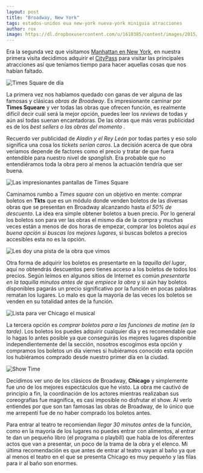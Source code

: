 ```yaml
---
layout: post
title: "Broadway, New York"
tags: estados-unidos eua new-york nueva-york miniguia atracciones
author: rox
image: https://dl.dropboxusercontent.com/u/1610385/content/images/2015/06/2012-12-29-17-36.jpg
---
```

Era la segunda vez que visitamos [Manhattan en New York](/tag/nueva-york/), en nuestra primera visita decidimos adquirir el [CityPass](/citypass/) para visitar las principales atracciones así que teníamos tiempo para hacer aquellas cosas que nos habían faltado.

![Times Square de día](https://dl.dropboxusercontent.com/u/1610385/content/images/2015/06/2015-01-09-13-55-11.jpg)

La primera vez nos habíamos quedado con ganas de ver alguna de las famosas y clásicas *obras de Broadway*. Es impresionante caminar por **Times Squeare** y ver todas las obras que ofrecen función, es realmente difícil decir cuál será la mejor opción, puedes leer los *reviews* de todas y aún así todas suenan encantadoras. De las obras que más veras publicidad es de los *best sellers o las obras del momento* . 

Recuerdo ver publicidad de *Aladin y el Rey León* por todas partes y eso solo significa una cosa los *tickets serían caros*. La decisión acerca de que obra veríamos depende de factores como el precio y tratar de que fuera entendible para nuestro nivel de *spanglish*. Era probable que  no entendiéramos toda la obra pero al menos la actuación tendría que ser buena.

![Las impresionantes pantallas de Times Square](https://dl.dropboxusercontent.com/u/1610385/content/images/2015/06/IMG_20150401_134246479--1-.jpg)

Caminamos rumbo a *Times square* con un objetivo en mente: comprar boletos en **Tkts** que es un módulo donde venden boletos de las diversas obras que se presentan en Broadway alcanzando hasta *el 50% de descuento*. La idea era simple obtener boletos a buen precio. Por lo general los boletos son para ver las obras el mismo día de la compra y muchas veces están a menos de dos horas de empezar, comprar los boletos aquí *es buena opción si buscas los mejores lugares*, si buscas boletos a precios accesibles esta no es la opción.

![Les doy una pista de la obra que vimos](https://dl.dropboxusercontent.com/u/1610385/content/images/2015/06/2015-01-09-18-29.jpg)

Otra forma de adquirir los boletos es presentarte en la *taquilla del lugar*, aquí no obtendrás descuentos pero tienes acceso a los boletos de todos los precios. Según leímos en algunos sitios de Internet es común *presentarte en la taquilla minutos antes de que empiece la obra* y si aún hay boletos disponibles pagarás un precio significativo por la función en pocas palabras rematan los lugares. Lo malo es que la mayoría de las veces los boletos se venden en su totalidad antes de la función.

![Lista para ver Chicago el musical](https://dl.dropboxusercontent.com/u/1610385/content/images/2015/06/2015-01-10-13-59.jpg)

La tercera opción es *comprar boletos para a las funciones de matine (en la tarde)*. Los boletos los puedes adquirir cualquier día y es recomendable que lo hagas lo antes posible ya que conseguirás los mejores lugares disponible independientemente del la sección, nosotros escogimos esta opción y compramos los boletos un día viernes si hubiéramos conocido esta opción los hubiéramos comprado desde nuestro primer día en la ciudad.

![Show Time](https://dl.dropboxusercontent.com/u/1610385/content/images/2015/06/2015-01-10-14-26.jpg)

Decidimos ver uno de los clásicos de Broadway, **Chicago** y simplemente fue uno de los mejores espectáculos que he visto. La obra me cautivó de principio a fin, la coordinación de los actores mientras realizaban sus coreografías fue magnífica, es casi imposible no disfrutar el show. Al verlo entiendes por que son tan famosas las obras de Broadway, de lo único que me arrepentí fue de no haber comprado los boletos antes.

Para entrar al teatro te recomiendan *llegar 30 minutos antes* de la función, como en la mayoría de los lugares no puedes entrar con alimentos, al entrar te dan un pequeño libro (el programa o playbill) que habla de los diferentes actos que van a presentar, un poco de la trama de la obra y el elenco. Mi última recomendación es que antes de entrar al teatro vayan al baño ya que al menos el teatro en el que se presenta Chicago es muy pequeño y las filas para ir al baño son enormes.